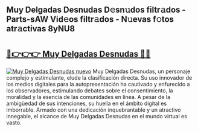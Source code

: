 ## Muy Delgadas Desnudas D𝚎sn𝚞dos filtr𝚊dos - Parts-sAW Vid𝚎os filtr𝚊dos - N𝚞evas f𝚘tos atr𝚊ctivas 8yNU8

# <h2><a href="http://mba01ux.tromn.icu/?c=Muy+Delgadas+Desnudas">🔗👉👉👉 Muy Delgadas Desnudas 🔗🔗</a></h2>

[![Muy Delgadas Desnudas nuevo](https://i.imgur.com/pEAQMta.gif)](http://mba01ux.tromn.icu/?c=Muy+Delgadas+Desnudas)
Muy Delgadas Desnudas, un personaje complejo y estimulante, elude la clasificación directa. Su uso innovador de los medios digitales para la autopresentación ha cautivado y enfurecido a los observadores, estimulando debates sobre el consentimiento, la moralidad y la esencia de las comunidades en línea. A pesar de la ambigüedad de sus intenciones, su huella en el ámbito digital es imborrable. Armado con una dedicación inquebrantable y un atractivo innegable, el alcance de Muy Delgadas Desnudas en el mundo virtual es vasto.
